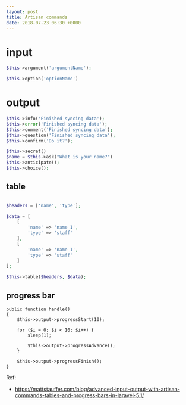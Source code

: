 ```yaml
---
layout: post
title: Artisan commands
date: 2018-07-23 06:30 +0000
---
```



# input

```php
$this->argument('argumentName');

$this->option('optionName')
```



# output

```php
$this->info('Finished syncing data');
$this->error('Finished syncing data');
$this->comment('Finished syncing data');
$this->question('Finished syncing data');
$this->confirm('Do it?');
```

```php
$this->secret()
$name = $this->ask("What is your name?")
$this->anticipate();
$this->choice();
```


## table
```php

$headers = ['name', 'type'];

$data = [
	[
		'name' => 'name 1',
		'type' => 'staff'
	],
	[
		'name' => 'name 1',
		'type' => 'staff'
	]
];

$this->table($headers, $data);

```

## progress bar
```
public function handle()
{
    $this->output->progressStart(10);

    for ($i = 0; $i < 10; $i++) {
        sleep(1);

        $this->output->progressAdvance();
    }

    $this->output->progressFinish();
}
```





Ref:
* https://mattstauffer.com/blog/advanced-input-output-with-artisan-commands-tables-and-progress-bars-in-laravel-5.1/
